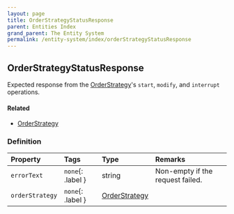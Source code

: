 ```yaml
---
layout: page
title: OrderStrategyStatusResponse
parent: Entities Index
grand_parent: The Entity System
permalink: /entity-system/index/orderStrategyStatusResponse
---
```


## OrderStrategyStatusResponse
Expected response from the [OrderStrategy]({{site.baseurl}}/entity-system/index/OrderStrategy)'s `start`, `modify`, and `interrupt` operations.

#### Related
- [OrderStrategy]({{site.baseurl}}/entity-system/index/OrderStrategy)

### Definition

| Property | Tags | Type | Remarks
|:---------|:-----|:-----|:-------
| `errorText` | `none`{: .label } | string | Non-empty if the request failed.
| `orderStrategy` | `none`{: .label } | [OrderStrategy]({{site.baseurl}}/entity-system/index/OrderStrategy) |